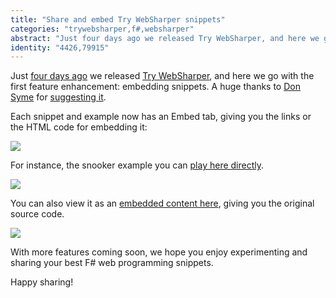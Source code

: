 ```yaml
---
title: "Share and embed Try WebSharper snippets"
categories: "trywebsharper,f#,websharper"
abstract: "Just four days ago we released Try WebSharper, and here we go with the first feature enhancement: embedding snippets. A huge thanks to Don Syme for suggesting it."
identity: "4426,79915"
---
```

Just [four days ago](http://websharper.com/blog-entry/4424/introducing-try-websharper) we released [Try WebSharper](http://try.websharper.com), and here we go with the first feature enhancement: embedding snippets. A huge thanks to [Don Syme](https://twitter.com/dsyme) for [suggesting it](https://twitter.com/dsyme/status/628624300661149696).

Each snippet and example now has an Embed tab, giving you the links or the HTML code for embedding it:

[![](http://i.imgur.com/Lm8lc1sl.png)](http://i.imgur.com/Lm8lc1s.png)

For instance, the snooker example you can [play here directly](http://try.websharper.com/cache-example/snooker).

![](http://i.imgur.com/zfCzmzFl.png)

You can also view it as an [embedded content here](http://try.websharper.com/embed-example/snooker), giving you the original source code.

[![](http://i.imgur.com/j8IRrwkl.png)](http://i.imgur.com/j8IRrwk.png)

With more features coming soon, we hope you enjoy experimenting and sharing your best F# web programming snippets.

Happy sharing!
